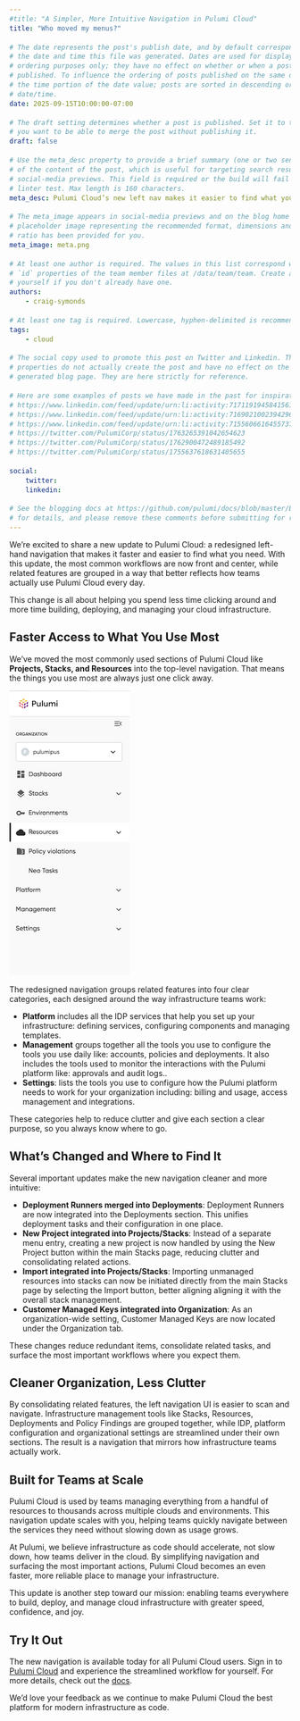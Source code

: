```yaml
---
#title: "A Simpler, More Intuitive Navigation in Pulumi Cloud"
title: "Who moved my menus?"

# The date represents the post's publish date, and by default corresponds with
# the date and time this file was generated. Dates are used for display and
# ordering purposes only; they have no effect on whether or when a post is
# published. To influence the ordering of posts published on the same date, use
# the time portion of the date value; posts are sorted in descending order by
# date/time.
date: 2025-09-15T10:00:00-07:00

# The draft setting determines whether a post is published. Set it to true if
# you want to be able to merge the post without publishing it.
draft: false

# Use the meta_desc property to provide a brief summary (one or two sentences)
# of the content of the post, which is useful for targeting search results or
# social-media previews. This field is required or the build will fail the
# linter test. Max length is 160 characters.
meta_desc: Pulumi Cloud’s new left nav makes it easier to find what you need, with simplified categories and faster access to your most used workflows.

# The meta_image appears in social-media previews and on the blog home page. A
# placeholder image representing the recommended format, dimensions and aspect
# ratio has been provided for you.
meta_image: meta.png

# At least one author is required. The values in this list correspond with the
# `id` properties of the team member files at /data/team/team. Create a file for
# yourself if you don't already have one.
authors:
    - craig-symonds

# At least one tag is required. Lowercase, hyphen-delimited is recommended.
tags:
    - cloud

# The social copy used to promote this post on Twitter and Linkedin. These
# properties do not actually create the post and have no effect on the
# generated blog page. They are here strictly for reference.

# Here are some examples of posts we have made in the past for inspiration:
# https://www.linkedin.com/feed/update/urn:li:activity:7171191945841561601
# https://www.linkedin.com/feed/update/urn:li:activity:7169021002394296320
# https://www.linkedin.com/feed/update/urn:li:activity:7155606616455737345
# https://twitter.com/PulumiCorp/status/1763265391042654623
# https://twitter.com/PulumiCorp/status/1762900472489185492
# https://twitter.com/PulumiCorp/status/1755637618631405655

social:
    twitter:
    linkedin:

# See the blogging docs at https://github.com/pulumi/docs/blob/master/BLOGGING.md
# for details, and please remove these comments before submitting for review.
---
```


We’re excited to share a new update to Pulumi Cloud: a redesigned left-hand navigation that makes it faster and easier to find what you need. With this update, the most common workflows are now front and center, while related features are grouped in a way that better reflects how teams actually use Pulumi Cloud every day.

This change is all about helping you spend less time clicking around and more time building, deploying, and managing your cloud infrastructure.

<!--more-->

## Faster Access to What You Use Most

We’ve moved the most commonly used sections of Pulumi Cloud like **Projects, Stacks, and Resources** into the top-level navigation. That means the things you use most are always just one click away.

![Left Navigation](left-nav.png)

The redesigned navigation groups related features into four clear categories, each designed around the way infrastructure teams work:

- **Platform** includes all the IDP services that help you set up your infrastructure: defining services, configuring components and managing templates.
- **Management** groups together all the tools you use to configure the tools you use daily like: accounts, policies and deployments. It also includes the tools used to monitor the interactions with the Pulumi platform like: approvals and audit logs..
- **Settings**: lists the tools you use to configure how the Pulumi platform needs to work for your organization including: billing and usage, access management and integrations.

These categories help to reduce clutter and give each section a clear purpose, so you always know where to go.

## What’s Changed and Where to Find It

Several important updates make the new navigation cleaner and more intuitive:

- **Deployment Runners merged into Deployments**: Deployment Runners are now integrated into the Deployments section. This unifies deployment tasks and their configuration in one place.
- **New Project integrated into Projects/Stacks**: Instead of a separate menu entry, creating a new project is now handled by using the New Project button within the main Stacks page, reducing clutter and consolidating related actions.
- **Import integrated into Projects/Stacks**: Importing unmanaged resources into stacks can now be initiated directly from the main Stacks page by selecting the Import button, better aligning aligning it with the overall stack management.
- **Customer Managed Keys integrated into Organization**: As an organization-wide setting, Customer Managed Keys are now located under the Organization tab.

These changes reduce redundant items, consolidate related tasks, and surface the most important workflows where you expect them.

## Cleaner Organization, Less Clutter

By consolidating related features, the left navigation UI is easier to scan and navigate. Infrastructure management tools like Stacks, Resources, Deployments and Policy Findings are grouped together, while IDP, platform configuration and organizational settings are streamlined under their own sections. The result is a navigation that mirrors how infrastructure teams actually work.

## Built for Teams at Scale

Pulumi Cloud is used by teams managing everything from a handful of resources to thousands across multiple clouds and environments. This navigation update scales with you, helping teams quickly navigate between the services they need without slowing down as usage grows.

At Pulumi, we believe infrastructure as code should accelerate, not slow down, how teams deliver in the cloud. By simplifying navigation and surfacing the most important actions, Pulumi Cloud becomes an even faster, more reliable place to manage your infrastructure.  

This update is another step toward our mission: enabling teams everywhere to build, deploy, and manage cloud infrastructure with greater speed, confidence, and joy.

## Try It Out

The new navigation is available today for all Pulumi Cloud users. Sign in to [Pulumi Cloud](https://app.pulumi.com) and experience the streamlined workflow for yourself. For more details, check out the [docs](https://www.pulumi.com/docs/).  

We’d love your feedback as we continue to make Pulumi Cloud the best platform for modern infrastructure as code.
